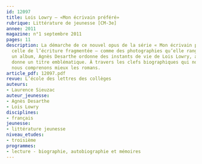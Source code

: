 ```yaml
---
id: 12097
title: Lois Lowry – «Mon écrivain préféré»
rubrique: Littérature de jeunesse [CM-3e]
annee: 2011
magazine: n°1 septembre 2011
pages: 11
description: La démarche de ce nouvel opus de la série « Mon écrivain préféré » est
  celle de l’écriture fragmentée – comme des photographies qu’elle rangerait dans
  un album, Agnès Desarthe ordonne des instants de vie de Lois Lowry, auxquels elle
  donne un titre emblématique. À travers les clefs biographiques qui nous sont livrées,
  nous comprenons mieux les romans.
article_pdf: 12097.pdf
revue: L’école des lettres des collèges
auteurs:
- Laurence Sieuzac
auteur_jeunesse:
- Agnès Desarthe
- Lois Lowry
disciplines:
- français
jeunesse:
- littérature jeunesse
niveau_etudes:
- troisième
programmes:
- lecture - biographie, autobiographie et mémoires
---
```

